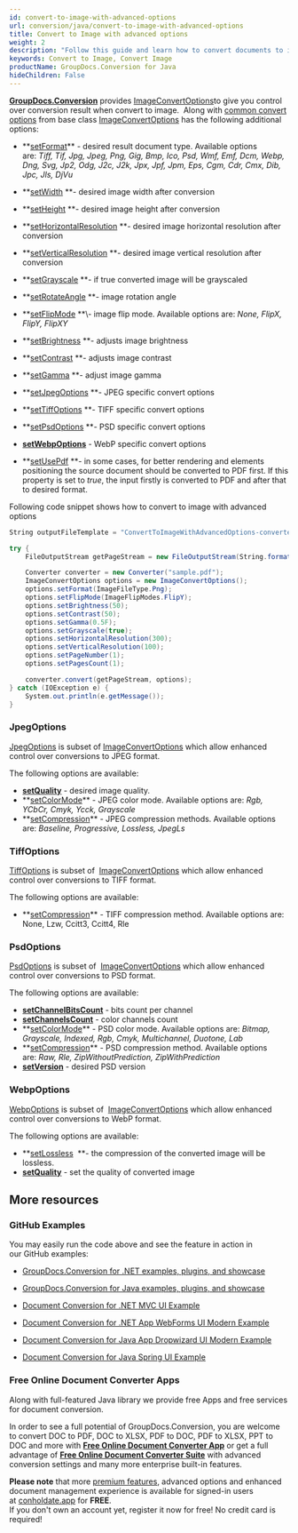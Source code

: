 ```yaml
---
id: convert-to-image-with-advanced-options
url: conversion/java/convert-to-image-with-advanced-options
title: Convert to Image with advanced options
weight: 2
description: "Follow this guide and learn how to convert documents to image with height, width, resolution, brightness and other customizations using GroupDocs.Conversion for Java."
keywords: Convert to Image, Convert Image
productName: GroupDocs.Conversion for Java
hideChildren: False
---
```

[**GroupDocs.Conversion**](https://products.groupdocs.com/conversion/java) provides [ImageConvertOptions](https://apireference.groupdocs.com/java/conversion/com.groupdocs.conversion.options.convert/ImageConvertOptions)to give you control over conversion result when convert to image.  Along with [common convert options](Convert%2Bto%2BImage%2Bwith%2Badvanced%2Boptions.html) from base class [ImageConvertOptions](https://apireference.groupdocs.com/java/conversion/com.groupdocs.conversion.options.convert/ImageConvertOptions) has the following additional options:

*   **[setFormat](https://apireference.groupdocs.com/java/conversion/com.groupdocs.conversion.options.convert/ConvertOptions#setFormat(com.groupdocs.conversion.filetypes.FileType))** - desired result document type. Available options are: *Tiff, Tif, Jpg, Jpeg, Png, Gig, Bmp, Ico, Psd, Wmf, Emf, Dcm, Webp, Dng, Svg, Jp2, Odg, J2c, J2k, Jpx, Jpf, Jpm, Eps, Cgm, Cdr, Cmx, Dib, Jpc, Jls, DjVu*
*   **[setWidth](https://apireference.groupdocs.com/java/conversion/com.groupdocs.conversion.options.convert/ImageConvertOptions#setWidth(int)) **\- desired image width after conversion
*   **[setHeight](https://apireference.groupdocs.com/java/conversion/com.groupdocs.conversion.options.convert/ImageConvertOptions#setHeight(int)) **\- desired image height after conversion
*   **[setHorizontalResolution](https://apireference.groupdocs.com/java/conversion/com.groupdocs.conversion.options.convert/ImageConvertOptions#setHorizontalResolution(int)) **\- desired image horizontal resolution after conversion
*   **[setVerticalResolution](https://apireference.groupdocs.com/java/conversion/com.groupdocs.conversion.options.convert/ImageConvertOptions#setVerticalResolution(int)) **\- desired image vertical resolution after conversion
*   **[setGrayscale](https://apireference.groupdocs.com/java/conversion/com.groupdocs.conversion.options.convert/ImageConvertOptions#setGrayscale(boolean)) **\- if true converted image will be grayscaled
*   **[setRotateAngle](https://apireferenchttps//apireference.groupdocs.com/java/conversion/com.groupdocs.conversion.options.convert/ImageConvertOptions#setRotateAngle(int)e.groupdocs.com/net/conversion/groupdocs.conversion.options.convert/imageconvertoptions/properties/rotateangle) **\- image rotation angle
*   **[setFlipMode](https://apireference.groupdocs.com/java/conversion/com.groupdocs.conversion.options.convert/ImageConvertOptions#setFlipMode(com.groupdocs.conversion.options.convert.ImageFlipModes)) **\- image flip mode. Available options are: *None, FlipX, FlipY, FlipXY*
*   **[setBrightness](https://apireference.groupdocs.com/java/conversion/com.groupdocs.conversion.options.convert/ImageConvertOptions#setBrightness(int)) **\- adjusts image brightness
*   **[setContrast](https://apireference.groupdocs.com/java/conversion/com.groupdocs.conversion.options.convert/ImageConvertOptions#setContrast(int)) **\- adjusts image contrast
*   **[setGamma](https://apireference.groupdocs.com/java/conversion/com.groupdocs.conversion.options.convert/ImageConvertOptions#setGamma(float)) **\- adjust image gamma  
    
*   **[setJpegOptions](Convert%2Bto%2BImage%2Bwith%2Badvanced%2Boptions.html) **\- JPEG specific convert options
*   **[setTiffOptions](Convert%2Bto%2BImage%2Bwith%2Badvanced%2Boptions.html) **\- TIFF specific convert options
*   **[setPsdOptions](Convert%2Bto%2BImage%2Bwith%2Badvanced%2Boptions.html) **\- PSD specific convert options
*   **[setWebpOptions](Convert%2Bto%2BImage%2Bwith%2Badvanced%2Boptions.html)** - WebP specific convert options  
    
*   **[setUsePdf](https://apireference.groupdocs.com/java/conversion/com.groupdocs.conversion.options.convert/ImageConvertOptions#setUsePdf(boolean)) **\- in some cases, for better rendering and elements positioning the source document should be converted to PDF first. If this property is set to *true*, the input firstly is converted to PDF and after that to desired format.

Following code snippet shows how to convert to image with advanced options

```csharp
String outputFileTemplate = "ConvertToImageWithAdvancedOptions-converted-page-%s.png"; 

try {
    FileOutputStream getPageStream = new FileOutputStream(String.format(outputFileTemplate, 1));

    Converter converter = new Converter("sample.pdf");
    ImageConvertOptions options = new ImageConvertOptions();
    options.setFormat(ImageFileType.Png);
    options.setFlipMode(ImageFlipModes.FlipY);
    options.setBrightness(50);
    options.setContrast(50);
    options.setGamma(0.5F);
    options.setGrayscale(true);
    options.setHorizontalResolution(300);
    options.setVerticalResolution(100);
    options.setPageNumber(1);
    options.setPagesCount(1);

    converter.convert(getPageStream, options);
} catch (IOException e) {
    System.out.println(e.getMessage());
}
```

### JpegOptions

[JpegOptions](https://apireference.groupdocs.com/java/conversion/com.groupdocs.conversion.options.convert/JpegOptions) is subset of [ImageConvertOptions](https://apireference.groupdocs.com/java/conversion/com.groupdocs.conversion.options.convert/ImageConvertOptions) which allow enhanced control over conversions to JPEG format. 

The following options are available:

*   **[setQuality](https://apireference.groupdocs.com/java/conversion/com.groupdocs.conversion.options.convert/JpegOptions#setQuality(int))** - desired image quality.
*   **[setColorMode](https://apireference.groupdocs.com/java/conversion/com.groupdocs.conversion.options.convert/JpegOptions#setColorMode(com.groupdocs.conversion.options.convert.JpgColorModes))** - JPEG color mode. Available options are: *Rgb, YCbCr, Cmyk, Ycck, Grayscale*
*   **[setCompression](https://apireference.groupdocs.com/java/conversion/com.groupdocs.conversion.options.convert/JpegOptions#setCompression(com.groupdocs.conversion.options.convert.JpgCompressionMethods))** - JPEG compression methods. Available options are: *Baseline, Progressive, Lossless, JpegLs*

### TiffOptions

[TiffOptions](https://apireference.groupdocs.com/java/conversion/com.groupdocs.conversion.options.convert/TiffOptions) is subset of  [ImageConvertOptions](https://apireference.groupdocs.com/java/conversion/com.groupdocs.conversion.options.convert/ImageConvertOptions) which allow enhanced control over conversions to TIFF format. 

The following options are available:

*   **[setCompression](https://apireference.groupdocs.com/java/conversion/com.groupdocs.conversion.options.convert/TiffOptions#setCompression(com.groupdocs.conversion.options.convert.TiffCompressionMethods))** - TIFF compression method. Available options are: None, Lzw, Ccitt3, Ccitt4, Rle

### PsdOptions

[PsdOptions](https://apireference.groupdocs.com/java/conversion/com.groupdocs.conversion.options.convert/PsdOptions) is subset of  [ImageConvertOptions](https://apireference.groupdocs.com/java/conversion/com.groupdocs.conversion.options.convert/ImageConvertOptions) which allow enhanced control over conversions to PSD format. 

The following options are available:

*   **[setChannelBitsCount](https://apireference.groupdocs.com/java/conversion/com.groupdocs.conversion.options.convert/PsdOptions#setChannelBitsCount(short))** - bits count per channel
*   **[setChannelsCount](https://apireference.groupdocs.com/java/conversion/com.groupdocs.conversion.options.convert/PsdOptions#setChannelsCount(short))** - color channels count
*   **[setColorMode](https://apireference.groupdocs.com/java/conversion/com.groupdocs.conversion.options.convert/PsdOptions#setColorMode(com.groupdocs.conversion.options.convert.PsdColorModes))** - PSD color mode. Available options are: *Bitmap, Grayscale, Indexed, Rgb, Cmyk, Multichannel, Duotone, Lab*
*   **[setCompression](https://apireference.groupdocs.com/java/conversion/com.groupdocs.conversion.options.convert/PsdOptions#setCompression(com.groupdocs.conversion.options.convert.PsdCompressionMethods))** - PSD compression method. Available options are: *Raw, Rle, ZipWithoutPrediction, ZipWithPrediction*
*   **[setVersion](https://apireference.groupdocs.com/java/conversion/com.groupdocs.conversion.options.convert/PsdOptions#setVersion(int))** - desired PSD version

### WebpOptions

[WebpOptions](https://apireference.groupdocs.com/java/conversion/com.groupdocs.conversion.options.convert/WebpOptions) is subset of  [ImageConvertOptions](https://apireference.groupdocs.com/java/conversion/com.groupdocs.conversion.options.convert/ImageConvertOptions) which allow enhanced control over conversions to WebP format. 

The following options are available:

*   **[setLossless](https://apireference.groupdocs.com/java/conversion/com.groupdocs.conversion.options.convert/WebpOptions#setLossless(boolean))  **\- the compression of the converted image will be lossless.
*   **[setQuality](https://apireference.groupdocs.com/java/conversion/com.groupdocs.conversion.options.convert/WebpOptions#setQuality(int))** - set the quality of converted image

## More resources

### GitHub Examples

You may easily run the code above and see the feature in action in our GitHub examples:

*   [GroupDocs.Conversion for .NET examples, plugins, and showcase](https://github.com/groupdocs-conversion/GroupDocs.Conversion-for-.NET)
    
*   [GroupDocs.Conversion for Java examples, plugins, and showcase](https://github.com/groupdocs-conversion/GroupDocs.Conversion-for-Java)
    
*   [Document Conversion for .NET MVC UI Example](https://github.com/groupdocs-conversion/GroupDocs.Conversion-for-.NET-MVC) 
    
*   [Document Conversion for .NET App WebForms UI Modern Example](https://github.com/groupdocs-conversion/GroupDocs.Conversion-for-.NET-WebForms)
    
*   [Document Conversion for Java App Dropwizard UI Modern Example](https://github.com/groupdocs-conversion/GroupDocs.Conversion-for-Java-Dropwizard)
    
*   [Document Conversion for Java Spring UI Example](https://github.com/groupdocs-conversion/GroupDocs.Conversion-for-Java-Spring)
    

### Free Online Document Converter Apps

Along with full-featured Java library we provide free Apps and free services for document conversion.

In order to see a full potential of GroupDocs.Conversion, you are welcome to convert DOC to PDF, DOC to XLSX, PDF to DOC, PDF to XLSX, PPT to DOC and more with **[Free Online Document Converter App](https://products.groupdocs.app/conversion)** or get a full advantage of **[Free Online Document Converter Suite](https://conholdate.app/features/document-converter-online)** with advanced conversion settings and many more enterprise built-in features.

**Please note** that more [premium features](https://conholdate.app/features), advanced options and enhanced document management experience is available for signed-in users at [conholdate.app](https://conholdate.app/) for **FREE**.  
If you don't own an account yet, register it now for free! No credit card is required!
